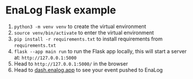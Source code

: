 # EnaLog Flask example

1. `python3 -m venv venv` to create the virtual environment
2. `source venv/bin/activate` to enter the virtual environment
3. `pip install -r requirements.txt` to install requirements from `requirements.txt`
4. `flask --app main run` to run the Flask app locally, this will start a server at: `http://127.0.0.1:5000`
5. Head to `http://127.0.0.1:5000/` in the browser
6. Head to [dash.enalog.app](https://dash.enalog.app) to see your event pushed to EnaLog
